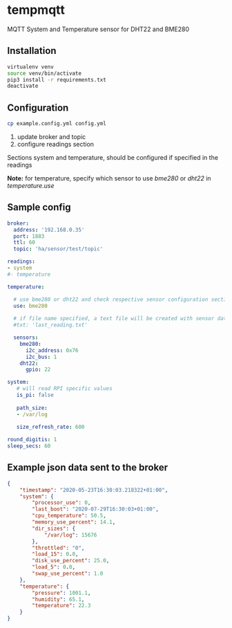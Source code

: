 # tempmqtt

MQTT System and Temperature sensor for DHT22 and BME280

## Installation

```bash
virtualenv venv
source venv/bin/activate
pip3 install -r requirements.txt
deactivate
```

## Configuration

```bash
cp example.config.yml config.yml
```

1. update broker and topic
2. configure readings section

Sections system and temperature, should be configured if specified in the readings

**Note:** for temperature, specify which sensor to use *bme280* or *dht22* in *temperature.use*

## Sample config

```yaml
broker:
  address: '192.168.0.35'
  port: 1883
  ttl: 60
  topic: 'ha/sensor/test/topic'

readings:
- system
#- temperature

temperature:

  # use bme280 or dht22 and check respective sensor configuration section below
  use: bme280
  
  # if file name specified, a text file will be created with sensor data, useful for embedding in images
  #txt: 'last_reading.txt'

  sensors:
    bme280:
      i2c_address: 0x76
      i2c_bus: 1
    dht22:
      gpio: 22

system:
   # will read RPI specific values
   is_pi: false
   
   path_size:
   - /var/log
   
   size_refresh_rate: 600

round_digitis: 1
sleep_secs: 60
```

## Example json data sent to the broker
```json
{
    "timestamp": "2020-05-23T16:30:03.218322+01:00",
    "system": {
        "processor_use": 0,
        "last_boot": "2020-07-29T16:30:03+01:00",
        "cpu_temperature": 50.5,
        "memory_use_percent": 14.1,
        "dir_sizes": {
            "/var/log": 15676
        },
        "throttled": "0",
        "load_15": 0.0,
        "disk_use_percent": 25.0,
        "load_5": 0.0,
        "swap_use_percent": 1.0
    },
    "temperature": {
        "pressure": 1001.1,
        "humidity": 65.1,
        "temperature": 22.3
    }
}
```

